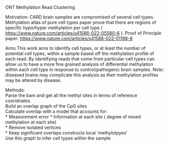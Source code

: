 ONT Methylation Read Clustering

Motivation: 
CARD brain samples are compromised of several cell types. Methylation atlas of pure cell types paper prove that there are regions of specific hypo/hyper methylation per cell type ( https://www.nature.com/articles/s41586-022-05580-6 ). 
Proof of Principle paper: 
https://www.nature.com/articles/s41588-022-01188-8


Aims
This work aims to identify cell types, or at least the number of potential cell types, within a sample based off the methylation profile of each read. By identifying reads that come from particular cell types can allow us to have a more fine grained analysis of differential methylation within each cell type in response to control/pathogenic brain samples. 
Note: diseased brains may complicate this analysis as their methylation profiles may be altered by disease. 

Methods: <br>
Parse the bam and get all the methyl sites in terms of reference cooridnates. <br>
Build an overlap graph of the CpG sites <br>
	Calculate overlap with a model that accounts for: <br>
	* Measurement error 
	* Information at each site ( degree of mixed methylation at each stie) <br>
	* Remove isolated vertices <br>
	* Keep significant overlaps constructs local ‘methylotpyes’ <br>
Use this graph to infer cell types within the sample 


